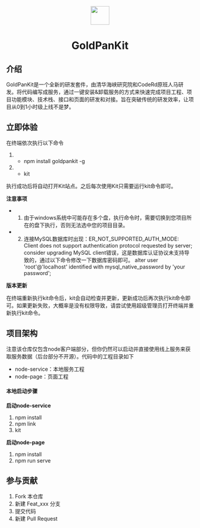 <div align="center">
  <img src="https://foruda.gitee.com/images/1692956820292184320/b882ad5d_1173697.png" width="50px"/>
  <h1>GoldPanKit</h1>
</div>

## 介绍
GoldPanKit是一个全新的研发套件，由清华海峡研究院和CodeRd原班人马研发。将代码编写成服务，通过一键安装&卸载服务的方式来快速完成项目工程、项目功能模块、技术栈、接口和页面的研发和对接。旨在突破传统的研发效率，让项目从0到1小时级上线不是梦。

## 立即体验
在终端依次执行以下命令

1. - npm install goldpankit -g
2. - kit

执行成功后将自动打开Kit站点。之后每次使用Kit只需要运行kit命令即可。


 **注意事项** 

- 1. 由于windows系统中可能存在多个盘，执行命令时，需要切换到您项目所在的盘下执行，否则无法选中您的项目目录。
- 2. 连接MySQL数据库时出现：ER_NOT_SUPPORTED_AUTH_MODE: Client does not support authentication protocol requested by server; consider upgrading MySQL client错误，这是数据库认证协议未支持导致的，通过以下命令修改一下数据库密码即可。
alter user 'root'@'localhost' identified with mysql_native_password by 'your password';



 **版本更新**

在终端重新执行kit命令后，kit会自动检查并更新，更新成功后再次执行kit命令即可。如果更新失败，大概率是没有权限导致，请尝试使用超级管理员打开终端并重新执行kit命令。

## 项目架构
注意该仓库仅包含node客户端部分，但你仍然可以启动并直接使用线上服务来获取服务数据（后台部分不开源）。代码中的工程目录如下

- node-service：本地服务工程
- node-page：页面工程

#### 本地启动步骤
 **启动node-service** 

1. npm install
2. npm link
3. kit

 **启动node-page** 
1. npm install
2. npm run serve



## 参与贡献

1.  Fork 本仓库
2.  新建 Feat_xxx 分支
3.  提交代码
4.  新建 Pull Request

